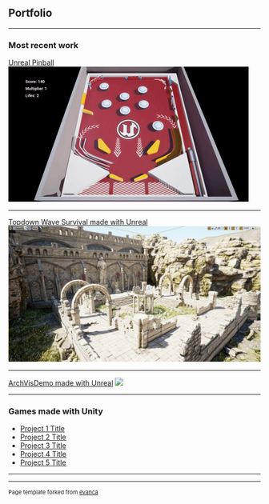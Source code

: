 ## Portfolio

---

### Most recent work 

[Unreal Pinball](https://thetiodan.itch.io/tios-unreal-pinball)
<img src="images/Pinballgif.gif?raw=true"/>

---
[Topdown Wave Survival made with Unreal](/pdf/sample_presentation.pdf)
<img src="images/Survival1.jpg?raw=true"/>

---
[ArchVisDemo made with Unreal](http://example.com/)
<img src="images/dummy_thumbnail.jpg?raw=true"/>

---

### Games made with Unity

- [Project 1 Title](http://example.com/)
- [Project 2 Title](http://example.com/)
- [Project 3 Title](http://example.com/)
- [Project 4 Title](http://example.com/)
- [Project 5 Title](http://example.com/)

---




---
<p style="font-size:11px">Page template forked from <a href="https://github.com/evanca/quick-portfolio">evanca</a></p>
<!-- Remove above link if you don't want to attibute -->
